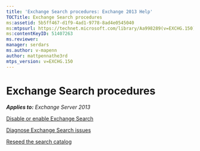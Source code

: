 ```yaml
---
title: 'Exchange Search procedures: Exchange 2013 Help'
TOCTitle: Exchange Search procedures
ms:assetid: 5b5ff467-d1f9-4ad1-9778-8ad4e0545040
ms:mtpsurl: https://technet.microsoft.com/library/Aa998289(v=EXCHG.150)
ms:contentKeyID: 51407263
ms.reviewer: 
manager: serdars
ms.author: v-mapenn
author: mattpennathe3rd
mtps_version: v=EXCHG.150
---
```


# Exchange Search procedures

_**Applies to:** Exchange Server 2013_

[Disable or enable Exchange Search](disable-or-enable-exchange-search-exchange-2013-help.md)

[Diagnose Exchange Search issues](diagnose-exchange-search-issues-exchange-2013-help.md)

[Reseed the search catalog](reseed-the-search-catalog-exchange-2013-help.md)
